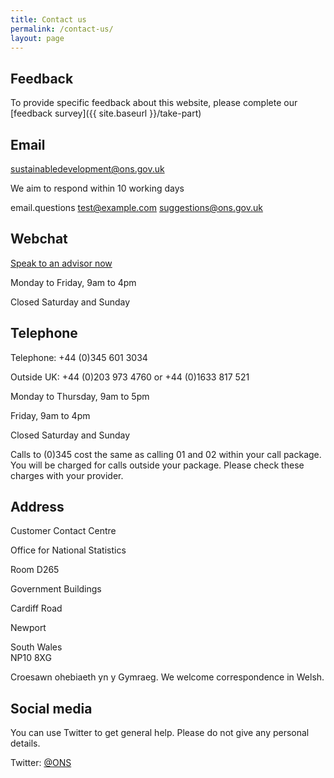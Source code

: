 ```yaml
---
title: Contact us
permalink: /contact-us/
layout: page
---
```


## Feedback
To provide specific feedback about this website, please complete our [feedback survey]({{ site.baseurl }}/take-part)

## Email
[sustainabledevelopment@ons.gov.uk](mailto:sustainabledevelopment@ons.gov.uk)

We aim to respond within 10 working days

email.questions
test@example.com
suggestions@ons.gov.uk


## Webchat
[Speak to an advisor now](http://ldws00.ngcc.bt.com/chatweb/default.aspx?recid=8662719c-8442-4b95-a5de-0b5642ceba29)

Monday to Friday, 9am to 4pm

Closed Saturday and Sunday

## Telephone
Telephone: +44 (0)345 601 3034

Outside UK: +44 (0)203 973 4760 or +44 (0)1633 817 521

Monday to Thursday, 9am to 5pm

Friday, 9am to 4pm

Closed Saturday and Sunday

<p style="font-size: 14px;">
Calls to (0)345 cost the same as calling 01 and 02 within your call package.<br>You will be charged for calls outside your package. Please check these charges with your provider.
</p>

## Address
<p style="margin-bottom: 0px;">Customer Contact Centre</p>
<p style="margin-bottom: 0px;">Office for National Statistics</p>
<p style="margin-bottom: 0px;">Room D265</p>
<p style="margin-bottom: 0px;">Government Buildings</p>
<p style="margin-bottom: 0px;">Cardiff Road</p>
<p style="margin-bottom: 0px;">Newport</p>
<p style="margin-bottom: 0px;">South Wales</p>
NP10 8XG


Croesawn ohebiaeth yn y Gymraeg. We welcome correspondence in Welsh.

## Social media
You can use Twitter to get general help. Please do not give any personal details.

Twitter: [@ONS](https://twitter.com/ons)
